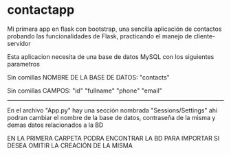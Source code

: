 # contactapp
Mi primera app en flask con bootstrap, una sencilla aplicación de contactos probando las funcionalidades de Flask, practicando el manejo de cliente-servidor


Esta aplicacion necesita de una base de datos MySQL con los siguientes parametros


Sin comillas
NOMBRE DE LA BASE DE DATOS: "contacts"


Sin comillas
CAMPOS: "id"
        "fullname"
        "phone"
        "email"
        
---------------------------------------------------------------------------------------------------------------------------------------

En el archivo "App.py" hay una sección nombrada "Sessions/Settings" ahí podran cambiar el nombre de la base de datos, contraseña de la misma y demas datos relacionados a la BD

EN LA PRIMERA CARPETA PODRA ENCONTRAR LA BD PARA IMPORTAR SI DESEA OMITIR LA CREACIÓN DE LA MISMA<h1>

